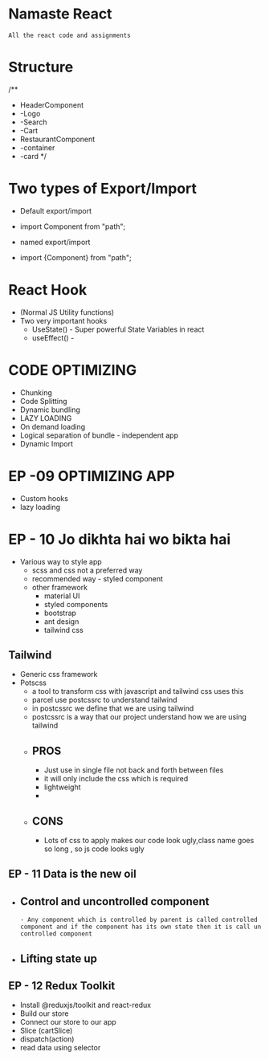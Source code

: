 # Namaste React
    All the react code and assignments 


# Structure
/**
 * HeaderComponent
 *  -Logo
 *  -Search
 *  -Cart
 * RestaurantComponent
 *  -container
 *  -card
 */


# Two types of Export/Import
- Default export/import
- import Component from "path";


- named export/import
- import {Component} from "path";


# React Hook
- (Normal JS Utility functions)
- Two very important hooks
  - UseState()  - Super powerful State Variables in react
  - useEffect() - 


# CODE OPTIMIZING
- Chunking
- Code Splitting
- Dynamic bundling
- LAZY LOADING
- On demand loading
- Logical separation of bundle - independent app
- Dynamic Import

# EP -09 OPTIMIZING APP
- Custom hooks
- lazy loading

# EP - 10 Jo dikhta hai wo bikta hai
- Various way to style app
  - scss and css not a preferred way
  - recommended way - styled component
  - other framework
    - material UI
    - styled components
    - bootstrap
    - ant design
    - tailwind css
## Tailwind
- Generic css framework
- Potscss
  - a tool to transform css with javascript and     tailwind   css uses this
  - parcel use postcssrc to understand tailwind
  - in postcssrc we define that we are using tailwind
  - postcssrc is a way that our project understand how we are using tailwind
  - ## PROS 
    - Just use in single file not back and forth    between files
    - it will only include the css which is required
    - lightweight
    - 
  - ## CONS
    - Lots of css to apply makes our code look ugly,class name goes so long , so js code looks ugly


## EP - 11 Data is the new oil
- ## Control and uncontrolled component 
      - Any component which is controlled by parent is called controlled component and if the component has its own state then it is call un controlled component
- ## Lifting state up

## EP - 12 Redux Toolkit 
 - Install @reduxjs/toolkit and react-redux
 - Build  our store
 - Connect our store to our app
 - Slice (cartSlice)
 - dispatch(action)
 - read data using selector